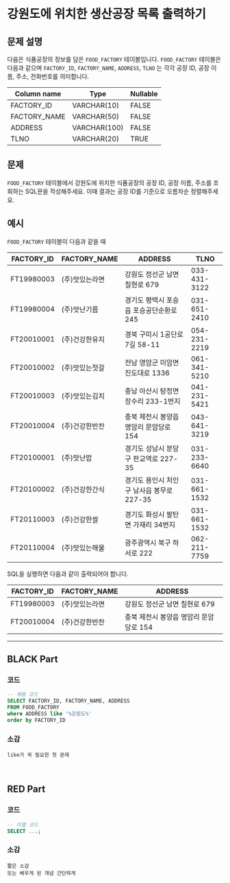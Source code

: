 # 강원도에 위치한 생산공장 목록 출력하기

## 문제 설명

다음은 식품공장의 정보를 담은 `FOOD_FACTORY` 테이블입니다. `FOOD_FACTORY` 테이블은 다음과 같으며 `FACTORY_ID`, `FACTORY_NAME`, `ADDRESS`, `TLNO` 는 각각 공장 ID, 공장 이름, 주소, 전화번호를 의미합니다.

| Column name    | Type         | Nullable |
|----------------|--------------|----------|
| FACTORY_ID     | VARCHAR(10)   | FALSE    |
| FACTORY_NAME   | VARCHAR(50)   | FALSE    |
| ADDRESS        | VARCHAR(100)  | FALSE    |
| TLNO           | VARCHAR(20)   | TRUE     |

## 문제

`FOOD_FACTORY` 테이블에서 강원도에 위치한 식품공장의 공장 ID, 공장 이름, 주소를 조회하는 SQL문을 작성해주세요. 이때 결과는 공장 ID를 기준으로 오름차순 정렬해주세요.

## 예시

`FOOD_FACTORY` 테이블이 다음과 같을 때

| FACTORY_ID | FACTORY_NAME      | ADDRESS                                      | TLNO         |
|------------|-------------------|----------------------------------------------|--------------|
| FT19980003 | (주)맛있는라면     | 강원도 정선군 남면 칠현로 679                | 033-431-3122 |
| FT19980004 | (주)맛난기름       | 경기도 평택시 포승읍 포승공단순환로 245       | 031-651-2410 |
| FT20010001 | (주)건강한유지     | 경북 구미시 1공단로7길 58-11                 | 054-231-2219 |
| FT20010002 | (주)맛있는젓갈     | 전남 영암군 미암면 진도대로 1336              | 061-341-5210 |
| FT20010003 | (주)맛있는김치     | 충남 아산시 탕정면 장수리 233-1번지           | 041-231-5421 |
| FT20010004 | (주)건강한반찬     | 충북 제천시 봉양읍 명암리 문암당로 154        | 043-641-3219 |
| FT20100001 | (주)맛난밥         | 경기도 성남시 분당구 판교역로 227-35         | 031-233-6640 |
| FT20100002 | (주)건강한간식     | 경기도 용인시 처인구 남사읍 봉무로 227-35     | 031-661-1532 |
| FT20110003 | (주)건강한쌀       | 경기도 화성시 팔탄면 가재리 34번지           | 031-661-1532 |
| FT20110004 | (주)맛있는해물     | 광주광역시 북구 하서로 222                    | 062-211-7759 |

SQL을 실행하면 다음과 같이 출력되어야 합니다.

| FACTORY_ID  | FACTORY_NAME      | ADDRESS                                      |
|-------------|-------------------|----------------------------------------------|
| FT19980003  | (주)맛있는라면     | 강원도 정선군 남면 칠현로 679                |
| FT20010004  | (주)건강한반찬     | 충북 제천시 봉양읍 명암리 문암당로 154        |



---

## BLACK Part

### 코드
```sql
-- 재용 코드
SELECT FACTORY_ID, FACTORY_NAME, ADDRESS
FROM FOOD_FACTORY
where ADDRESS like '%강원도%'
order by FACTORY_ID
```
### 소감
```plaintext
like가 꼭 필요한 첫 문제
```

<br/>


## RED Part

### 코드
```sql
-- 이열 코드
SELECT ...;
```
### 소감
```plaintext
짧은 소감
또는 배우게 된 개념 간단하게
```